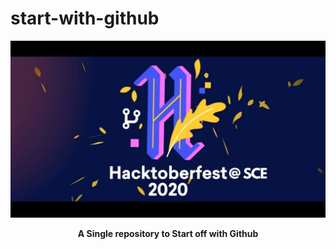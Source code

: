 # start-with-github
![hacktoberfest](Resources/e0584bdb-7578-47c1-990b-e95d9dbe652e.jpg)
<div align="center"> <B>A Single repository to Start off with Github</B></div>
